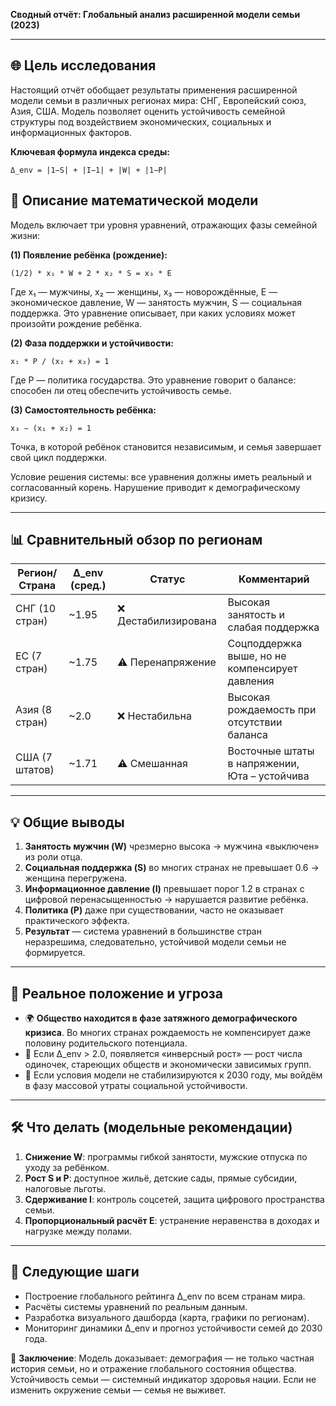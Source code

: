 **Сводный отчёт: Глобальный анализ расширенной модели семьи (2023)**

---

## 🌐 Цель исследования

Настоящий отчёт обобщает результаты применения расширенной модели семьи в различных регионах мира: СНГ, Европейский союз, Азия, США. Модель позволяет оценить устойчивость семейной структуры под воздействием экономических, социальных и информационных факторов.

**Ключевая формула индекса среды:**
```
Δ_env = |1−S| + |I−1| + |W| + |1−P|
```

## 🧮 Описание математической модели

Модель включает три уровня уравнений, отражающих фазы семейной жизни:

**(1) Появление ребёнка (рождение):**
```
(1/2) * x₁ * W + 2 * x₂ * S = x₃ * E
```
Где x₁ — мужчины, x₂ — женщины, x₃ — новорождённые, E — экономическое давление, W — занятость мужчин, S — социальная поддержка. Это уравнение описывает, при каких условиях может произойти рождение ребёнка.

**(2) Фаза поддержки и устойчивости:**
```
x₁ * P / (x₂ + x₃) = 1
```
Где P — политика государства. Это уравнение говорит о балансе: способен ли отец обеспечить устойчивость семье.

**(3) Самостоятельность ребёнка:**
```
x₃ − (x₁ + x₂) = 1
```
Точка, в которой ребёнок становится независимым, и семья завершает свой цикл поддержки.

Условие решения системы: все уравнения должны иметь реальный и согласованный корень. Нарушение приводит к демографическому кризису.

---

## 📊 Сравнительный обзор по регионам

| Регион/Страна       | Δ_env (сред.) | Статус               | Комментарий                                      |
|---------------------|----------------|-----------------------|--------------------------------------------------|
| СНГ (10 стран)      | ~1.95          | ❌ Дестабилизирована  | Высокая занятость и слабая поддержка              |
| ЕС (7 стран)        | ~1.75          | ⚠️ Перенапряжение     | Соцподдержка выше, но не компенсирует давления   |
| Азия (8 стран)      | ~2.0           | ❌ Нестабильна         | Высокая рождаемость при отсутствии баланса       |
| США (7 штатов)      | ~1.71          | ⚠️ Смешанная           | Восточные штаты в напряжении, Юта – устойчива     |

---

## 💡 Общие выводы

1. **Занятость мужчин (W)** чрезмерно высока → мужчина «выключен» из роли отца.
2. **Социальная поддержка (S)** во многих странах не превышает 0.6 → женщина перегружена.
3. **Информационное давление (I)** превышает порог 1.2 в странах с цифровой перенасыщенностью → нарушается развитие ребёнка.
4. **Политика (P)** даже при существовании, часто не оказывает практического эффекта.
5. **Результат** — система уравнений в большинстве стран неразрешима, следовательно, устойчивой модели семьи не формируется.

---

## 🚨 Реальное положение и угроза

- 🌍 **Общество находится в фазе затяжного демографического кризиса**. Во многих странах рождаемость не компенсирует даже половину родительского потенциала.
- 🔻 Если Δ_env > 2.0, появляется «инверсный рост» — рост числа одиночек, стареющих обществ и экономически зависимых групп.
- 🧨 Если условия модели не стабилизируются к 2030 году, мы войдём в фазу массовой утраты социальной устойчивости.

---

## 🛠 Что делать (модельные рекомендации)

1. **Снижение W**: программы гибкой занятости, мужские отпуска по уходу за ребёнком.
2. **Рост S и P**: доступное жильё, детские сады, прямые субсидии, налоговые льготы.
3. **Сдерживание I**: контроль соцсетей, защита цифрового пространства семьи.
4. **Пропорциональный расчёт E**: устранение неравенства в доходах и нагрузке между полами.

---

## 📆 Следующие шаги

- Построение глобального рейтинга Δ_env по всем странам мира.
- Расчёты системы уравнений по реальным данным.
- Разработка визуального дашборда (карта, графики по регионам).
- Мониторинг динамики Δ_env и прогноз устойчивости семей до 2030 года.

🧩 **Заключение**: 
Модель доказывает: демография — не только частная история семьи, но и отражение глобального состояния общества. Устойчивость семьи — системный индикатор здоровья нации. Если не изменить окружение семьи — семья не выживет.
